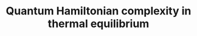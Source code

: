 ---
title: "Quantum Hamiltonian complexity in thermal equilibrium"
collection: publications
permalink: /publication/2022-01 01-Quantum-Hamiltonian-complexity-in-thermal-equilibrium
authors: ' Sergey Bravyi,  Anirban Chowdhury,  David Gosset,  Pawel Wocjan, '
year: 2022
venue: 'Nature Physics'
volpages: ' 18 1367--1370'
paperurl: 'https://doi.org/10.1038/s41567-022-01742-5'
citation: ' Sergey Bravyi,  Anirban Chowdhury,  David Gosset,  Pawel Wocjan,  Nature Physics,  18 1367--1370 (2022).'
---